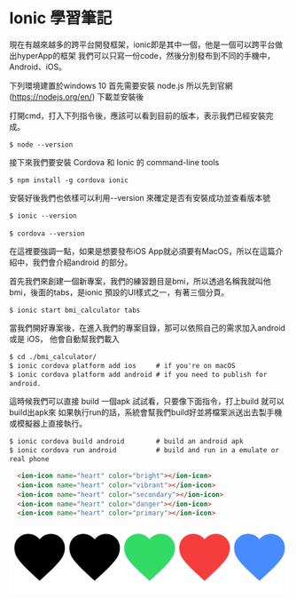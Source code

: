 # Ionic 學習筆記

現在有越來越多的跨平台開發框架，ionic即是其中一個，他是一個可以跨平台做出hyperApp的框架
我們可以只寫一份code，然後分別發布到不同的手機中，Android、iOS。

下列環境建置於windows 10
首先需要安裝 node.js
所以先到官網(https://nodejs.org/en/) 下載並安裝後

打開cmd，打入下列指令後，應該可以看到目前的版本，表示我們已經安裝完成。
```
$ node --version
```
接下來我們要安裝 Cordova 和 Ionic 的 command-line tools

```
$ npm install -g cordova ionic
```

安裝好後我們也依樣可以利用--version 來確定是否有安裝成功並查看版本號

```
$ ionic --version

$ cordova --version
```

在這裡要強調一點，如果是想要發布iOS App就必須要有MacOS，所以在這篇介紹中，我們會介紹android 的部分。

首先我們來創建一個新專案，我們的練習題目是bmi，所以透過名稱我就叫他bmi，後面的tabs，是ionic 預設的UI樣式之一，有著三個分頁。
```
$ ionic start bmi_calculator tabs
```
當我們開好專案後，在進入我們的專案目錄，那可以依照自己的需求加入android 或是 iOS，
他會自動幫我們載入
```
$ cd ./bmi_calculator/
$ ionic cordova platform add ios     # if you're on macOS
$ ionic cordova platform add android # if you need to publish for android.
```
這時候我們可以直接 build 一個apk 試試看，只要像下面指令，打上build 就可以build出apk來
如果執行run的話，系統會幫我們build好並將檔案派送出去製手機或模擬器上直接執行。
```
$ ionic cordova build android        # build an android apk
$ ionic cordova run android          # build and run in a emulate or real phone
```

```html
  <ion-icon name="heart" color="bright"></ion-icon>
  <ion-icon name="heart" color="vibrant"></ion-icon>
  <ion-icon name="heart" color="secondary"></ion-icon>
  <ion-icon name="heart" color="danger"></ion-icon>
  <ion-icon name="heart" color="primary"></ion-icon>
```
![heart](https://raw.githubusercontent.com/jack610336/jack610336.github.io/master/img/heart.png "heart")
